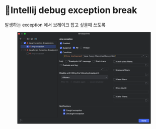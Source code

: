 # Intellij debug exception break

발생하는 exception 에서 브레이크 잡고 싶을때 쓰도록

<figure><img src="../.gitbook/assets/image.png" alt=""><figcaption></figcaption></figure>

